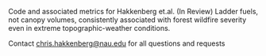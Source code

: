 Code and associated metrics for Hakkenberg et.al. (In Review) Ladder fuels, not canopy volumes, consistently associated with forest wildfire severity even in extreme topographic-weather conditions.

Contact chris.hakkenberg@nau.edu for all questions and requests
